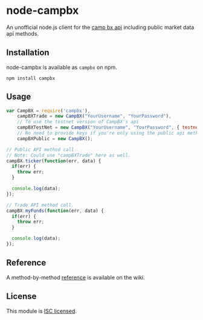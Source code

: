 node-campbx
=====

An unofficial node.js client for the [camp bx api](https://campbx.com/api.php) including public market data api methods.

## Installation

node-campbx is available as `campbx` on npm.

```
npm install campbx
```

## Usage

```javascript
var CampBX = require('campbx'),
    campBXTrade = new CampBX("YourUsername", "YourPassword"),
    // To use the testnet version of CampBX's api
    campBXTestNet = new CampBX("YourUsername", "YourPassword", { testnet: true }),
    // No need to provide keys if you're only using the public api methods.
    campBXPublic = new CampBX();

// Public API method call
// Note: Could use "campBXTrade" here as well.
campBX.ticker(function(err, data) {
  if(err) {
    throw err;
  }

  console.log(data);
});

// Trade API method call.
campBX.myFunds(function(err, data) {
  if(err) {
    throw err;
  }

  console.log(data);
});
```

## Reference

A method-by-method [reference](https://github.com/pskupinski/node-campbx/wiki/API-Reference) is available on the wiki.

## License

This module is [ISC licensed](https://github.com/pskupinski/node-campbx/blob/master/LICENSE.txt).
